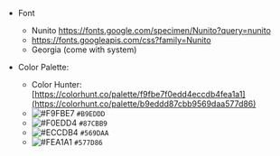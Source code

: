 - Font
  - Nunito https://fonts.google.com/specimen/Nunito?query=nunito
  - https://fonts.googleapis.com/css?family=Nunito
  - Georgia (come with system)
 
- Color Palette:
  - Color Hunter: [https://colorhunt.co/palette/f9fbe7f0edd4eccdb4fea1a1](https://colorhunt.co/palette/b9eddd87cbb9569daa577d86)
  - ![#F9FBE7](https://placehold.co/15x15/B9EDDD/B9EDDD.png) `#B9EDDD`
  - ![#F0EDD4](https://placehold.co/15x15/87CBB9/87CBB9.png) `#87CBB9`
  - ![#ECCDB4](https://placehold.co/15x15/569DAA/569DAA.png) `#569DAA`
  - ![#FEA1A1](https://placehold.co/15x15/577D86/577D86.png) `#577D86`

